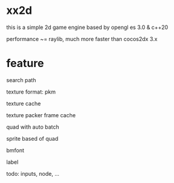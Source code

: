 # xx2d

this is a simple 2d game engine based by opengl es 3.0 & c++20

performance ~= raylib, much more faster than cocos2dx 3.x

# feature

search path

texture format: pkm

texture cache

texture packer frame cache

quad with auto batch

sprite based of quad

bmfont

label

todo: inputs, node, ...
